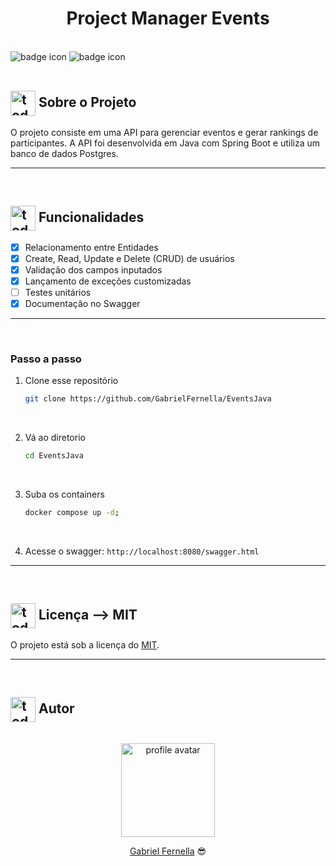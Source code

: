<!-- title -->
<h1 align="center">
    <span>Project Manager Events</span>
</h1>

<br>

<!-- badges -->
<div align="left">
    <img src="https://img.shields.io/badge/license-MIT-yellow" alt="badge icon"></img>
    <img src="https://img.shields.io/badge/version-1.0-green" alt="badge icon"></img>
</div>

<br>

<!-- About -->
## <img src="https://cdn2.iconfinder.com/data/icons/flat-pack-1/64/Computer-512.png" alt="todo list image icon" width="40px" align="center"> Sobre o Projeto

O projeto consiste em uma API para gerenciar eventos e gerar rankings de participantes. A API foi desenvolvida em Java com Spring Boot e utiliza um banco de dados Postgres.

<hr>
<br>

<!-- Functionalities -->
## <img src="https://cdn2.iconfinder.com/data/icons/75-market-research-wildberry-vol-1/256/Guideline-256.png" alt="todo list image icon" width="40px" align="center"> Funcionalidades

- [x] Relacionamento entre Entidades
- [x] Create, Read, Update e Delete (CRUD) de usuários
- [x] Validação dos campos inputados
- [x] Lançamento de exceções customizadas
- [ ] Testes unitários
- [x] Documentação no Swagger

<hr>
<br>

### Passo a passo

1. Clone esse repositório
    ```bash
    git clone https://github.com/GabrielFernella/EventsJava
    ```
<br>

2. Vá ao diretorio

    ```bash
    cd EventsJava
    ```

<br>

3. Suba os containers

    ```bash
    docker compose up -d;
    ```

<br>

4. Acesse o swagger: `http://localhost:8080/swagger.html`

<hr>
<br>

<!-- License -->
## <img src="https://cdn4.iconfinder.com/data/icons/jetflat-2-multimedia-vol-3/60/0042_049_license_agreement_file_document_paper_page_sheet-512.png" alt="todo list image icon" width="40px" align="center"> Licença --> MIT

O projeto está sob a licença do [MIT](LICENSE).

<hr>
<br>

<!-- Author -->
## <img src="https://cdn1.iconfinder.com/data/icons/office-work-3/200/copywriting-512.png" alt="todo list image icon" width="40px" align="center"> Autor
<br>

<div align="center">
    <img src="https://avatars.githubusercontent.com/u/39594204?s=400&u=c3395abbd7a4c831add26f21eae655454fe34b2f&v=4" alt="profile avatar" width="150px"></img>
    <p> <a href="https://github.com/GabrielFernella">Gabriel Fernella</a> 😎 </p>
</div>
